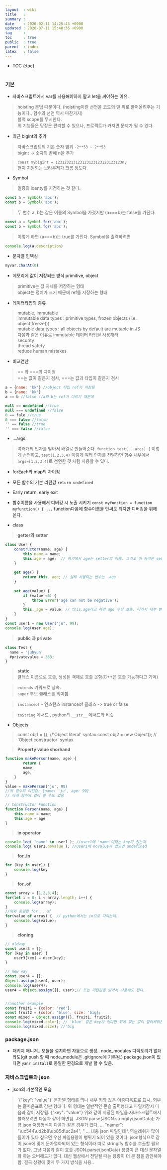 ```yaml
---
layout  : wiki
title   : 
summary : 
date    : 2020-02-11 14:25:43 +0900
updated : 2020-07-11 15:48:36 +0900
tag     : 
toc     : true
public  : true
parent  : index
latex   : false
---
```

* TOC
{:toc}

# 


### 기본
* 자바스크립트에서 var를 사용해야하지 말고 let을 써야하는 이유.
> hoisting 문법 때문이다. (hoisting이란 선언을 코드의 맨 위로 끌어올려주는 기능이다., 함수의 선언 역시 마찬가지)  
> 블럭 scope를 무시한다.  
> 위 기능들은 당장은 편리할 수 있으나, 프로젝트가 커지면 문제가 될 수 있다.  
* 최근 bigint의 추가 
> 자바스크립트의 기본 숫자 범위 `-2**53 ~ 2**53`  
> bigint -> 숫자의 끝에 n을 추가  

> `const mybigint = 123123213123123123123123123123n;`  
> 현지 지원되는 브라우저가 크롬 정도다.  
* Symbol
> 일종의 identy를 지정하는 것 같다.
```javascript
const a = Symbol('abc');
const b = Symbol('abc');
```
> 두 변수 a, b는 같은 이름의 Symbol을 가졌지만 (a===b)는 false를 가진다.
```javascript
const a = Symbol.for('abc');
const b = Symbol.for('abc');
```
> 이렇게 하면 (a===b)는 true를 가진다.
> Symbol을 출력하려면 
```javascript
console.log(a.description) 
```
 
* 문자열 인덱싱
```javascript
myvar.charAt(0)
```

* 메모리에 값이 저장되는 방식  primitive, object
> primitive는 값 자체를 저장하는 형태  
> object는 덩치가 크기 때문에 ref를 저장하는 형태

* 데이터타입의 종류
> mutable, immutable  
> immutable data types : primitive types, frozen objects (i.e. object.freeze())  
> mutable data types : all objects by default are mutable in JS  
> 다음과 같은 이유로 immutable 데이터 타입을 사용해라  
> security  
> thread safety  
> reduce human mistakes  

* 비교연산
> == 와 ===의 차이점  
> ==는 값이 같은지 검사, ===는 값과 타입이 같은지 검사
```javascript
a = {name: 'kk'} //object 타입 ref가 저장됨
b = {name: 'kk'}
a == b //false //a와 b는 ref가 다르기 때문에
```
```javascript
null == undefined //true
null === undefined //false
0 == fale //true
0 === false //false
'' == false //true
'' === false //false
```

* ...args
> 여러개의 인자를 받아서 배열로 만들어준다.
`function test(...args) {` 이렇게 선언하고, `test(1,2,3,4)` 이렇게 여러 인자를 전달하면 함수 내부에서 `args=[1,2,3,4]`로 선언한 것 처럼 사용할 수 있다.

* forEach와 map의 차이점

* 모든 함수의 기본 리턴값
`return undefined`

* Early return, early exit

* 함수이름을 사용해서 디버깅 시 노출 시키기
`const myfunction = function myfunction() { ...` function다음에 함수이름을 안써도 되지만 디버깅을 위해 쓴다.

* class
> **getter와 setter**  
```javascript
class User {
	constructor(name, age) {
		this.name = name;
		this.age = age;  // 여기에서 age는 setter의 이름. 그리고 이 동작은 setter를 호출한다.
	}
	
	get age() {
		return this._age; // 실제 사용되는 변수는 _age
	}
	
	set age(value) {
		if (value <0) {
			throw Error('age can not be negative');
		}
		this._age = value; // this.age라고 하면 age 무한 호출. 따라서 내부 변수이름을 동일하게 사용하지 않는다.
	}
}
const user1 = new User("ju", 99);
console.log(user.age);
```

> **public 과 private**  
```javascript
class Test {
  name = 'juhyun'
  #privatevalue = 333;
}
```

> **static**  
> 클래스 이름으로 호출, 생성된 객체로 호출 못함(C++은 호출 가능하다고 기억)  

> `extends` 키워드로 상속.  
> `super` 부모 클래스를 의미함.  

> `instanceof` - 인스턴스 instanceof 클래스  -> true or false  

> `toString` 메서드 , python의 `__str__` 메서드와 비슷

* Objects
> const obj1 = {};   //'Object literal' syntax
> const obj2 = new Object();  // 'Object constructor' syntax

> **Property value shorhand**  
```javascript
function makePerson(name, age) {
		return {
		name,
		age,
	}
}
value = makePerson("ju', 99)
//위 함수의 리턴값: {name: 'ju', age: 99}
// 아래 함수와 같이 쓸 수도 있음

// Constructor Function
function Person(name, age) {
	this.name = name;
	this.age = age
}

```

> **in operator**
```javascript
console.log( 'name' in user1 ); //user1에 'name'이라는 key가 있는지.
console.log( user1.novalue ); //user1에 novalue가 없으면 undefined
```

> **for..in**
```javascript
for (key in user1) {
	console.log(key	
}
```

>  **for..of**
```javascript
const array = [1,2,3,4];
for(let i = 0; i < array.length; i++) {
	console.log(array);
}
//위와 동일한 for .. of 
for(value of array) {  // python에서는 in으로 다되는데..
	console.log(value);
}
```

> **cloning**

```javascript
// oldway
const user3 = {};
for (key in user) {
	user3[key] = user[key];
}

// new way
const user4 = {};
Object.assign(user4, user); 
console.log(user4);
user4 = Object.assign({}, user);// 또는 리턴값을 받아서 사용해도 된다.


//another example
const fruit1 = {color: 'red'};
const fruit2 = {color: 'blue', size: 'big};
const mixed = Object.assign({}, fruit1, fruit2);
console.log(mixed.color); // 'blue' 같은 key가 있다면 뒤에 있는 값이 덮어씌워진다.
console.log(mixed.size); //'big

```









### package.json
* 패키지 매니져.. 모듈을 설치하면 자동으로 생성.. node_modules 디렉토리가 없더라도(git push 할 때 node_module은 .gitignore에 기록됨.) package.json이 있다면 `yanr install`로 동일한 환경으로 개발 할 수 있음. 

### 자바스크립트와 json

* json의 기본적인 모습
 > '{"key": "value"}' 
 > 문자열 형태를 띄나 내부 키와 값은 이중따옴표로 표시, 외부는 홑따옴표로 감싼 형태다. 위 형태는 일반적인 콘솔 출력형태고 파일저장시 다음과 같이 저장됨.
 >  {"key": "value"}
 > 위와 같이 저장된 파일을 자바스크립트에서 불러오려면 다음과 같이 하면됨.
 > JSON.parse(JSON.stringify(jsonData);
 > 가끔 json 저장형식이 다음과 같은 경우가 있다.
 > ... \"namer\": \"\\uc544\\ud2b8\\ub85d\\uc2a4", \" ... 
 > 대충 json 파일인데 \ 역슬레쉬가 많이 들어가 있다 싶으면 우선 파일용량이 뻥튀기 되어 있을 것이다. json형식으로 같이 json에 맞게 문자열화되어 있는 형식이라 따로 stringify 함수를 호출할 필요가 없다. 그냥 다음과 같이 호출
 > JSON.parse(jsonData)
 > 용량이 큰 대신 문자열화 하는 오버헤드가 없다. 대신 웹상에서 전달될 때는 용량이 더 큰 점을 감안해야함. 
 > 결국 상황에 맞게 두 가지 방식을 사용..



